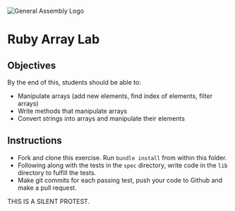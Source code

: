 ![General Assembly Logo](http://i.imgur.com/ke8USTq.png)

# Ruby Array Lab

## Objectives

By the end of this, students should be able to:

- Manipulate arrays (add new elements, find index of elements, filter arrays)
- Write methods that manipulate arrays
- Convert strings into arrays and manipulate their elements

## Instructions

- Fork and clone this exercise. Run `bundle install` from within this folder.
- Following along with the tests in the `spec` directory, write code in the `lib` directory to fulfill the tests.
- Make git commits for each passing test, push your code to Github and make a pull request.

THIS IS A SILENT PROTEST.
